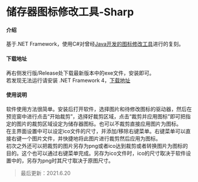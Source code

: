 # 储存器图标修改工具-Sharp

#### 介绍
基于.NET Framework，使用C#对曾经[Java开发的图标修改工具](https://gitee.com/swsk33/UsbIcon)进行的复刻。
#### 下载地址
再右侧发行版/Release处下载最新版本中的exe文件，安装即可。<br>
若发现无法运行请安装 .NET Framework 4，[下载地址](https://swsk33.lanzoui.com/ijhhXlm6h9a)<br>
#### 使用说明
软件使用方法很简单。安装后打开软件，选择图片和待修改图标的驱动器，然后在预览窗中进行点击“开始裁剪”，选择好裁剪区域，点击“裁剪并应用图标”即可把指定的图片的裁剪区域设定为储存器图标。也可以不裁剪直接应用图片为图标。<br>
在主界面设置中可以设定ico文件的尺寸，并添加/移除右键菜单。右键菜单可以直接右键一个图片文件，并快捷地将此图片进行裁剪然后应用为图标。<br>
初次之外还可以把裁剪的图片另存为png或者ico达到裁剪或者转换图片为图标的目的。这个也可以通过右键菜单完成。另存为ico文件时，ico的尺寸取决于软件设置中的，另存为png时其尺寸取决于原图尺寸。<br>
>最后更新：2021.6.20